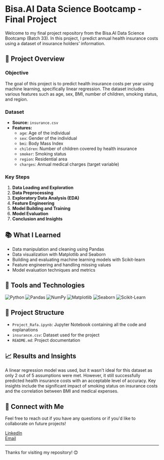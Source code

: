 # Bisa.AI Data Science Bootcamp - Final Project

Welcome to my final project repository from the Bisa.AI Data Science Bootcamp (Batch 33). In this project, I predict annual health insurance costs using a dataset of insurance holders' information.

## 🚀 Project Overview

### Objective
The goal of this project is to predict health insurance costs per year using machine learning, specifically linear regression. The dataset includes various features such as age, sex, BMI, number of children, smoking status, and region.

### Dataset
- **Source:** `insurance.csv`
- **Features:**
  - `age`: Age of the individual
  - `sex`: Gender of the individual
  - `bmi`: Body Mass Index
  - `children`: Number of children covered by health insurance
  - `smoker`: Smoking status
  - `region`: Residential area
  - `charges`: Annual medical charges (target variable)

### Key Steps
1. **Data Loading and Exploration**
2. **Data Preprocessing**
3. **Exploratory Data Analysis (EDA)**
4. **Feature Engineering**
5. **Model Building and Training**
6. **Model Evaluation**
7. **Conclusion and Insights**

## 📚 What I Learned
- Data manipulation and cleaning using Pandas
- Data visualization with Matplotlib and Seaborn
- Building and evaluating machine learning models with Scikit-learn
- Feature engineering and handling missing values
- Model evaluation techniques and metrics

## 🔧 Tools and Technologies
![Python](https://img.shields.io/badge/-Python-000?&logo=Python)
![Pandas](https://img.shields.io/badge/-Pandas-000?&logo=Pandas)
![NumPy](https://img.shields.io/badge/-NumPy-000?&logo=NumPy)
![Matplotlib](https://img.shields.io/badge/-Matplotlib-000?&logo=Matplotlib)
![Seaborn](https://img.shields.io/badge/-Seaborn-000?&logo=Seaborn)
![Scikit-Learn](https://img.shields.io/badge/-Scikit--Learn-000?&logo=Scikit-learn)

## 📂 Project Structure
- `Project_Rafa.ipynb`: Jupyter Notebook containing all the code and explanations
- `insurance.csv`: Dataset used for the project
- `README.md`: Project documentation

## 📈 Results and Insights
A linear regression model was used, but it wasn't ideal for this dataset as only 2 out of 5 assumptions were met. However, it still successfully predicted health insurance costs with an acceptable level of accuracy. Key insights include the significant impact of smoking status on insurance costs and the correlation between BMI and medical expenses.

## 🤝 Connect with Me
Feel free to reach out if you have any questions or if you'd like to collaborate on future projects!

[LinkedIn](https://www.linkedin.com/in/aisya-rafa-maharani-6a7123253)  
[Email](mailto:aisya.rafa@gmail.com)

---

Thanks for visiting my repository! 😊

